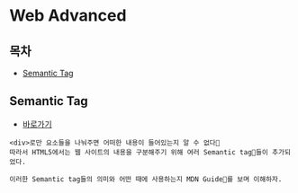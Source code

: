# Web Advanced

## 목차

* [Semantic Tag](#semantic-tag)

## Semantic Tag

* [바로가기](./semantic-tag)

```
<div>로만 요소들을 나눠주면 어떠한 내용이 들어있는지 알 수 없다🙅
따라서 HTML5에서는 웹 사이트의 내용을 구분해주기 위해 여러 Semantic tag🙌들이 추가되었다.

이러한 Semantic tag들의 의미와 어떤 때에 사용하는지 MDN Guide📜를 보며 이해하자.
```

